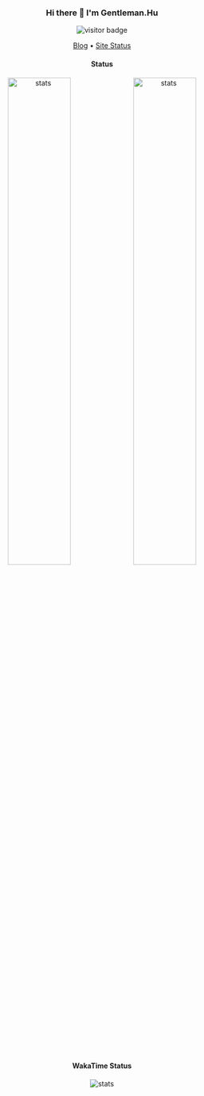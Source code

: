 <h3 align="center">Hi there 👋 I'm Gentleman.Hu</h3>
<p align="center"><img src="https://visitor-badge.laobi.icu/badge?page_id=gentlemanhu.gentlemanhu" alt="visitor badge"/></p>

<p align="center">
  <a target="_blank" href="https://crushing.xyz/">Blog</a> •
  <a target="_blank" href="https://status.justfeeling.me/">Site Status</a>
</p>


<h4 align="center">Status</h4>
<p align="center" href="https://github.com/gentlemanhu"><img src="https://github-readme-stats.vercel.app/api?username=gentlemanhu&exclude_repo=gentlemanhu,gentlemanhu.github.io&hide_title=true&count_private=true&bg_color=45,114357,91EAE4&title_color=c0c0aa&text_color=fffefe&icon_color=fffefe&show_icons=true" style="width: 50%;height: 50%;max-height: 50%;min-height: 50%; max-width: 50%; min-width: 50%;" alt="stats" /><img src="https://github-readme-stats.vercel.app/api/top-langs/?username=gentlemanhu&hide=javascript,html,css&langs_count=8&layout=compact&&bg_color=45,70e1f5,ffd194" style="width: 50%; height: 50%;max-height: 50%;min-height: 50%;max-width: 50%; min-width: 50%;" alt="stats" /></p>

<h4 align="center">WakaTime Status</h4>
<p align="center" href="https://github.com/gentlemanhu"><img src="https://github-readme-stats.vercel.app/api/wakatime?username=gentlemanhu&&bg_color=45,77A1D3,79CBCA,E684AE" alt="stats" /></p>
